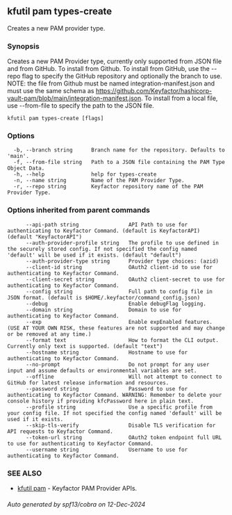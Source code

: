 ## kfutil pam types-create

Creates a new PAM provider type.

### Synopsis

Creates a new PAM Provider type, currently only supported from JSON file and from GitHub. To install from 
Github. To install from GitHub, use the --repo flag to specify the GitHub repository and optionally the branch to use. 
NOTE: the file from Github must be named integration-manifest.json and must use the same schema as 
https://github.com/Keyfactor/hashicorp-vault-pam/blob/main/integration-manifest.json. To install from a local file, use
--from-file to specify the path to the JSON file.

```
kfutil pam types-create [flags]
```

### Options

```
  -b, --branch string      Branch name for the repository. Defaults to 'main'.
  -f, --from-file string   Path to a JSON file containing the PAM Type Object Data.
  -h, --help               help for types-create
  -n, --name string        Name of the PAM Provider Type.
  -r, --repo string        Keyfactor repository name of the PAM Provider Type.
```

### Options inherited from parent commands

```
      --api-path string                API Path to use for authenticating to Keyfactor Command. (default is KeyfactorAPI) (default "KeyfactorAPI")
      --auth-provider-profile string   The profile to use defined in the securely stored config. If not specified the config named 'default' will be used if it exists. (default "default")
      --auth-provider-type string      Provider type choices: (azid)
      --client-id string               OAuth2 client-id to use for authenticating to Keyfactor Command.
      --client-secret string           OAuth2 client-secret to use for authenticating to Keyfactor Command.
      --config string                  Full path to config file in JSON format. (default is $HOME/.keyfactor/command_config.json)
      --debug                          Enable debugFlag logging.
      --domain string                  Domain to use for authenticating to Keyfactor Command.
      --exp                            Enable expEnabled features. (USE AT YOUR OWN RISK, these features are not supported and may change or be removed at any time.)
      --format text                    How to format the CLI output. Currently only text is supported. (default "text")
      --hostname string                Hostname to use for authenticating to Keyfactor Command.
      --no-prompt                      Do not prompt for any user input and assume defaults or environmental variables are set.
      --offline                        Will not attempt to connect to GitHub for latest release information and resources.
      --password string                Password to use for authenticating to Keyfactor Command. WARNING: Remember to delete your console history if providing kfcPassword here in plain text.
      --profile string                 Use a specific profile from your config file. If not specified the config named 'default' will be used if it exists.
      --skip-tls-verify                Disable TLS verification for API requests to Keyfactor Command.
      --token-url string               OAuth2 token endpoint full URL to use for authenticating to Keyfactor Command.
      --username string                Username to use for authenticating to Keyfactor Command.
```

### SEE ALSO

* [kfutil pam](kfutil_pam.md)	 - Keyfactor PAM Provider APIs.

###### Auto generated by spf13/cobra on 12-Dec-2024
